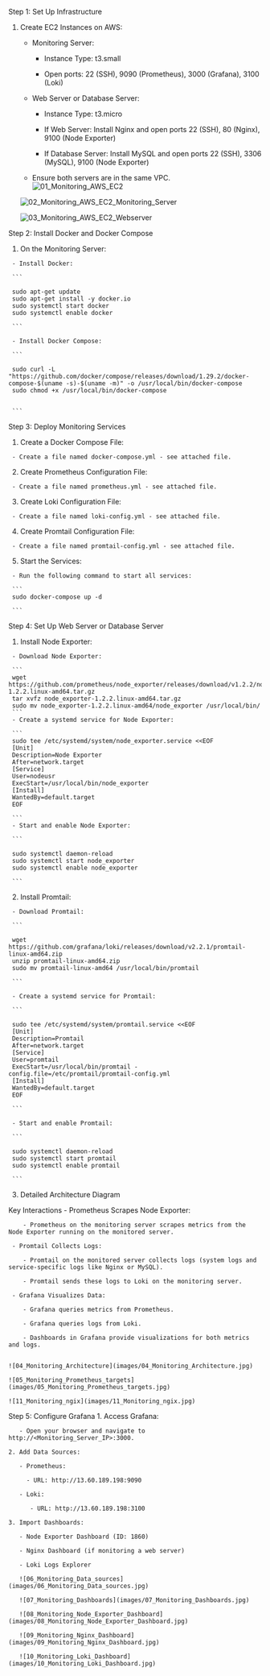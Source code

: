 Step 1: Set Up Infrastructure
  1. Create EC2 Instances on AWS:

     - Monitoring Server:

        - Instance Type: t3.small

        - Open ports: 22 (SSH), 9090 (Prometheus), 3000 (Grafana), 3100 (Loki)

     - Web Server or Database Server:

        - Instance Type: t3.micro

        - If Web Server: Install Nginx and open ports 22 (SSH), 80 (Nginx), 9100 (Node Exporter)

        - If Database Server: Install MySQL and open ports 22 (SSH), 3306 (MySQL), 9100 (Node Exporter)

     - Ensure both servers are in the same VPC.
	 ![01_Monitoring_AWS_EC2](images/01_Monitoring_AWS_EC2.jpg)
	 
	 ![02_Monitoring_AWS_EC2_Monitoring_Server](images/02_Monitoring_AWS_EC2_Monitoring_Server.jpg)
	 
	 ![03_Monitoring_AWS_EC2_Webserver](images/03_Monitoring_AWS_EC2_Webserver.jpg)
	 

Step 2: Install Docker and Docker Compose	 
   1. On the Monitoring Server:

     - Install Docker:
	 
	 ```

     sudo apt-get update
     sudo apt-get install -y docker.io
     sudo systemctl start docker
     sudo systemctl enable docker

     ```
	 
	 - Install Docker Compose:
	 
	 ```

     sudo curl -L "https://github.com/docker/compose/releases/download/1.29.2/docker-compose-$(uname -s)-$(uname -m)" -o /usr/local/bin/docker-compose
     sudo chmod +x /usr/local/bin/docker-compose


     ```
	 
	 
Step 3: Deploy Monitoring Services
   1. Create a Docker Compose File:

     - Create a file named docker-compose.yml - see attached file.
	 
   2. Create Prometheus Configuration File:

     - Create a file named prometheus.yml - see attached file.
	 
   3. Create Loki Configuration File:

     - Create a file named loki-config.yml - see attached file.
	 
   4. Create Promtail Configuration File:

     - Create a file named promtail-config.yml - see attached file.
   5. Start the Services:

     - Run the following command to start all services: 
	 
	 ```	 
	 sudo docker-compose up -d
	 
	 ```

Step 4: Set Up Web Server or Database Server
   1.  Install Node Exporter:

     - Download Node Exporter:	 

	 ```	 
	 wget https://github.com/prometheus/node_exporter/releases/download/v1.2.2/node_exporter-1.2.2.linux-amd64.tar.gz
     tar xvfz node_exporter-1.2.2.linux-amd64.tar.gz
     sudo mv node_exporter-1.2.2.linux-amd64/node_exporter /usr/local/bin/
	 ```
     - Create a systemd service for Node Exporter:
	 
	 ```
	 sudo tee /etc/systemd/system/node_exporter.service <<EOF
     [Unit]
     Description=Node Exporter
     After=network.target
     [Service]
     User=nodeusr
     ExecStart=/usr/local/bin/node_exporter
     [Install]
     WantedBy=default.target
     EOF
	 
	 ```
     - Start and enable Node Exporter:
	 
	 ```
	 
	 sudo systemctl daemon-reload
     sudo systemctl start node_exporter
     sudo systemctl enable node_exporter
	 
	 ```
	 
   2. Install Promtail:

     - Download Promtail: 
	 
	 ```
	 
	 wget https://github.com/grafana/loki/releases/download/v2.2.1/promtail-linux-amd64.zip
     unzip promtail-linux-amd64.zip
     sudo mv promtail-linux-amd64 /usr/local/bin/promtail
	 
	 ```
	 
	 - Create a systemd service for Promtail:
	 
	 ```
	 
	 sudo tee /etc/systemd/system/promtail.service <<EOF
     [Unit]
     Description=Promtail
     After=network.target
     [Service]
     User=promtail
     ExecStart=/usr/local/bin/promtail -config.file=/etc/promtail/promtail-config.yml
     [Install]
     WantedBy=default.target
     EOF
	 
	 ```
	 
	 - Start and enable Promtail:
	 
	 ```
	 
	 sudo systemctl daemon-reload
     sudo systemctl start promtail
     sudo systemctl enable promtail

	 ```
	 
   3. Detailed Architecture Diagram
   
   Key Interactions
     - Prometheus Scrapes Node Exporter:

        - Prometheus on the monitoring server scrapes metrics from the Node Exporter running on the monitored server.

     - Promtail Collects Logs:

        - Promtail on the monitored server collects logs (system logs and service-specific logs like Nginx or MySQL).

        - Promtail sends these logs to Loki on the monitoring server.

     - Grafana Visualizes Data:

        - Grafana queries metrics from Prometheus.

        - Grafana queries logs from Loki.

        - Dashboards in Grafana provide visualizations for both metrics and logs.
		
		
    ![04_Monitoring_Architecture](images/04_Monitoring_Architecture.jpg)
	
	![05_Monitoring_Prometheus_targets](images/05_Monitoring_Prometheus_targets.jpg)
	
	![11_Monitoring_ngix](images/11_Monitoring_ngix.jpg)
	
Step 5: Configure Grafana
    1. Access Grafana:

       - Open your browser and navigate to http://<Monitoring_Server_IP>:3000.

    2. Add Data Sources:

       - Prometheus:

         - URL: http://13.60.189.198:9090

       - Loki:

          - URL: http://13.60.189.198:3100

    3. Import Dashboards:

       - Node Exporter Dashboard (ID: 1860)

       - Nginx Dashboard (if monitoring a web server)

       - Loki Logs Explorer
	   
	   ![06_Monitoring_Data_sources](images/06_Monitoring_Data_sources.jpg)
	   
	   ![07_Monitoring_Dashboards](images/07_Monitoring_Dashboards.jpg)
	   
	   ![08_Monitoring_Node_Exporter_Dashboard](images/08_Monitoring_Node_Exporter_Dashboard.jpg)
	   
	   ![09_Monitoring_Nginx_Dashboard](images/09_Monitoring_Nginx_Dashboard.jpg)
	   
	   ![10_Monitoring_Loki_Dashboard](images/10_Monitoring_Loki_Dashboard.jpg)
	


